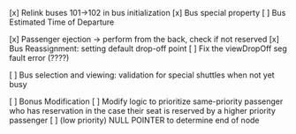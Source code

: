 [x] Relink buses 101->102 in bus initialization
[x] Bus special property
[ ] Bus Estimated Time of Departure
    

[x] Passenger ejection -> perform from the back, check if not reserved
[x] Bus Reassignment: setting default drop-off point
[ ] Fix the viewDropOff seg fault error (????)

[ ] Bus selection and viewing: validation for special shuttles when not yet busy    
 

[ ] Bonus Modification
    [ ] Modify logic to prioritize same-priority passenger who has reservation in the case their seat is reserved by a higher priority passenger
[ ] (low priority) NULL POINTER to determine end of node